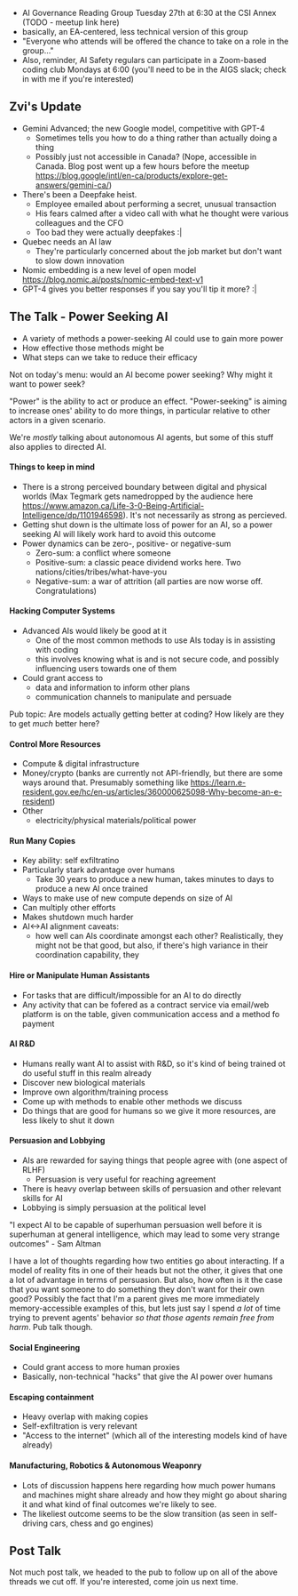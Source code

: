 - AI Governance Reading Group Tuesday 27th at 6:30 at the CSI Annex (TODO - meetup link here)
- basically, an EA-centered, less technical version of this group
- "Everyone who attends will be offered the chance to take on a role in the group..."
- Also, reminder, AI Safety regulars can participate in a Zoom-based coding club Mondays at 6:00  (you'll need to be in the AIGS slack; check in with me if you're interested)

## Zvi's Update

- Gemini Advanced; the new Google model, competitive with GPT-4
  - Sometimes tells you how to do a thing rather than actually doing a thing
  - Possibly just not accessible in Canada? (Nope, accessible in Canada. Blog post went up a few hours before the meetup https://blog.google/intl/en-ca/products/explore-get-answers/gemini-ca/)
- There's been a Deepfake heist.
  - Employee emailed about performing a secret, unusual transaction
  - His fears calmed after a video call with what he thought were various colleagues and the CFO
  - Too bad they were actually deepfakes :|
- Quebec needs an AI law
  - They're particularly concerned about the job market but don't want to slow down innovation
- Nomic embedding is a new level of open model https://blog.nomic.ai/posts/nomic-embed-text-v1
- GPT-4 gives you better responses if you say you'll tip it more? :|

## The Talk - Power Seeking AI

- A variety of methods a power-seeking AI could use to gain more power
- How effective those methods might be
- What steps can we take to reduce their efficacy

Not on today's menu: would an AI become power seeking? Why might it want to power seek?

"Power" is the ability to act or produce an effect. "Power-seeking" is aiming to increase ones' ability to do more things, in particular relative to other actors in a given scenario.

We're _mostly_ talking about autonomous AI agents, but some of this stuff also applies to directed AI.

#### Things to keep in mind
- There is a strong perceived boundary between digital and physical worlds (Max Tegmark gets namedropped by the audience here https://www.amazon.ca/Life-3-0-Being-Artificial-Intelligence/dp/1101946598). It's not necessarily as strong as percieved.
- Getting shut down is the ultimate loss of power for an AI, so a power seeking AI will likely work hard to avoid this outcome
- Power dynamics can be zero-, positive- or negative-sum
  - Zero-sum: a conflict where someone
  - Positive-sum: a classic peace dividend works here. Two nations/cities/tribes/what-have-you
  - Negative-sum: a war of attrition (all parties are now worse off. Congratulations)
  
#### Hacking Computer Systems
- Advanced AIs would likely be good at it
  - One of the most common methods to use AIs today is in assisting with coding
  - this involves knowing what is and is not secure code, and possibly influencing users towards one of them
- Could grant access to
  - data and information to inform other plans
  - communication channels to manipulate and persuade

Pub topic: Are models actually getting better at coding? How likely are they to get _much_ better here?

#### Control More Resources

- Compute & digital infrastructure
- Money/crypto (banks are currently not API-friendly, but there are some ways around that. Presumably something like https://learn.e-resident.gov.ee/hc/en-us/articles/360000625098-Why-become-an-e-resident)
- Other
  - electricity/physical materials/political power

#### Run Many Copies

- Key ability: self exfiltratino
- Particularly stark advantage over humans
  - Take 30 years to produce a new human, takes minutes to days to produce a new AI once trained
- Ways to make use of new compute depends on size of AI
- Can multiply other efforts
- Makes shutdown much harder
- AI<->AI alignment caveats:
	- how well can AIs coordinate amongst each other? Realistically, they might not be that good, but also, if there's high variance in their coordination capability, they 
	
#### Hire or Manipulate Human Assistants

- For tasks that are difficult/impossible for an AI to do directly
- Any activity that can be fofered as a contract service via email/web platform is on the table, given communication access and a method fo payment


#### AI R&D

- Humans really want AI to assist with R&D, so it's kind of being trained ot do useful stuff in this realm already
- Discover new biological materials
- Improve own algorithm/training process
- Come up with methods to enable other methods we discuss
- Do things that are good for humans so we give it more resources, are less likely to shut it down

#### Persuasion and Lobbying
- AIs are rewarded for saying things that people agree with (one aspect of RLHF)
  - Persuasion is very useful for reaching agreement
- There is heavy overlap between skills of persuasion and other relevant skills for AI
- Lobbying is simply persuasion at the political level

"I expect AI to be capable of superhuman persuasion well before it is superhuman at general intelligence, which may lead to some very strange outcomes" - Sam Altman

I have a lot of thoughts regarding how two entities go about interacting. If a model of reality fits in one of their heads but not the other, it gives that one a lot of advantage in terms of persuasion. But also, how often is it the case that you want someone to do something they don't want for their own good? Possibly the fact that I'm a parent gives me more immediately memory-accessible examples of this, but lets just say I spend _a lot_ of time trying to prevent agents' behavior _so that those agents remain free from harm_. Pub talk though.

#### Social Engineering

- Could grant access to more human proxies
- Basically, non-technical "hacks" that give the AI power over humans

#### Escaping containment

- Heavy overlap with making copies
- Self-exfiltration is very relevant
- "Access to the internet" (which all of the interesting models kind of have already)

#### Manufacturing, Robotics & Autonomous Weaponry

- Lots of discussion happens here regarding how much power humans and machines might share already and how they might go about sharing it and what kind of final outcomes we're likely to see.
- The likeliest outcome seems to be the slow transition (as seen in self-driving cars, chess and go engines)

## Post Talk

Not much post talk, we headed to the pub to follow up on all of the above threads we cut off. If you're interested, come join us next time.
